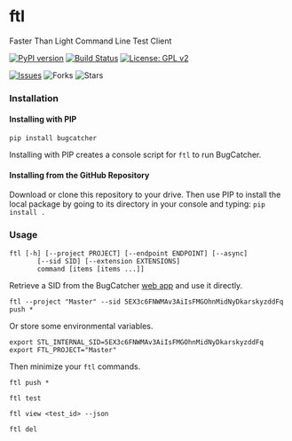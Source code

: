 # ftl
Faster Than Light Command Line Test Client

[![PyPI version](https://badge.fury.io/py/bugcatcher.svg)](https://badge.fury.io/py/bugcatcher)
[![Build Status](https://travis-ci.org/faster-than-light/ftl.svg?branch=master)](https://travis-ci.org/faster-than-light/ftl)
[![License: GPL v2](https://img.shields.io/badge/License-GPL%20v2-blue.svg)](https://www.gnu.org/licenses/old-licenses/gpl-2.0.en.html)

[![Issues](https://img.shields.io/github/issues/faster-than-light/ftl)](https://github.com/faster-than-light/ftl/issues)
![Forks](https://img.shields.io/github/forks/faster-than-light/ftl)
![Stars](https://img.shields.io/github/stars/faster-than-light/ftl)

### Installation

#### Installing with PIP
`pip install bugcatcher`

Installing with PIP creates a console script for `ftl` to run BugCatcher.

#### Installing from the GitHub Repository

Download or clone this repository to your drive. Then use PIP to install the local package by going to its directory in your console and typing: `pip install .`

### Usage

```
ftl [-h] [--project PROJECT] [--endpoint ENDPOINT] [--async]
       [--sid SID] [--extension EXTENSIONS]
       command [items [items ...]]
```

Retrieve a SID from the BugCatcher <a href="https://bugcatcher.fasterthanlight.dev" target="_blank">web app</a> and use it directly.

`ftl --project "Master" --sid 5EX3c6FNWMAv3AiIsFMGOhnMidNyDkarskyzddFq push *`

Or store some environmental variables.

```
export STL_INTERNAL_SID=5EX3c6FNWMAv3AiIsFMGOhnMidNyDkarskyzddFq
export FTL_PROJECT="Master"
```

Then minimize your `ftl` commands.

`ftl push *`

`ftl test`

`ftl view <test_id> --json`

`ftl del`